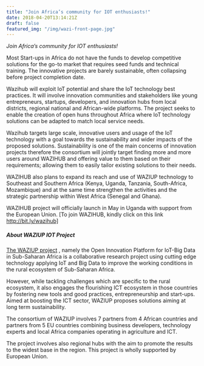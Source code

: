 ```yaml
---
title: "Join Africa’s community for IOT enthusiasts!"
date: 2018-04-20T13:14:21Z
draft: false
featured_img: "/img/wazi-front-page.jpg"
---
```


_Join Africa’s community for IOT enthusiasts!_

Most Start-ups in Africa do not have the funds to develop competitive solutions for the  go-to market that requires seed funds and technical training. The innovative projects are barely sustainable, often collapsing before project completion date.

<!--more-->

Wazihub will exploit IoT potential and share the IoT technology best practices. It will involve innovation communities and stakeholders like young entrepreneurs, startups, developers, and innovation hubs from local districts, regional national and African-wide platforms. The project seeks to enable the creation of open huns throughout Africa where IoT technology solutions can be adapted to match local service needs.

Wazihub targets large scale, innovative users and usage of the IoT technology with a goal towards the sustainability and wider impacts of the proposed solutions. Sustainability is one of the main concerns of innovation projects therefore the consortium will jointly target finding more and more users around WAZIHUB and offering value to them based on their requirements; allowing them to easily tailor existing solutions to their needs.

WAZIHUB also plans to expand its reach and use of WAZIUP technology to Southeast and Southern Africa (Kenya, Uganda, Tanzania, South-Africa, Mozambique) and at the same time strengthen the activities and the strategic partnership within West Africa (Senegal and Ghana). 

WAZIHUB project will officially launch in May in Uganda with support from the European Union. [To join WAZIHUB, kindly click on this link http://bit.ly/wazihub]

##### About WAZIUP IOT Project
[The WAZIUP project](https://waziup.eu "The WAZIUP project") ,  namely the Open Innovation Platform for IoT-Big Data in Sub-Saharan Africa is a collaborative research project using cutting edge technology applying IoT and Big Data to improve the working conditions in the rural ecosystem of Sub-Saharan Africa.

However, while tackling challenges which are specific to the rural ecosystem, it also engages the flourishing ICT ecosystem in those countries by fostering new tools and good practices, entrepreneurship and start-ups. Aimed at boosting the ICT sector, WAZIUP proposes solutions aiming at long term sustainability.

The consortium of WAZIUP involves 7 partners from 4 African countries and partners from 5 EU countries combining business developers, technology experts and local Africa companies operating in agriculture and ICT. 

The project involves also regional hubs with the aim to promote the results to the widest base in the region. This project is wholly supported by European Union.

